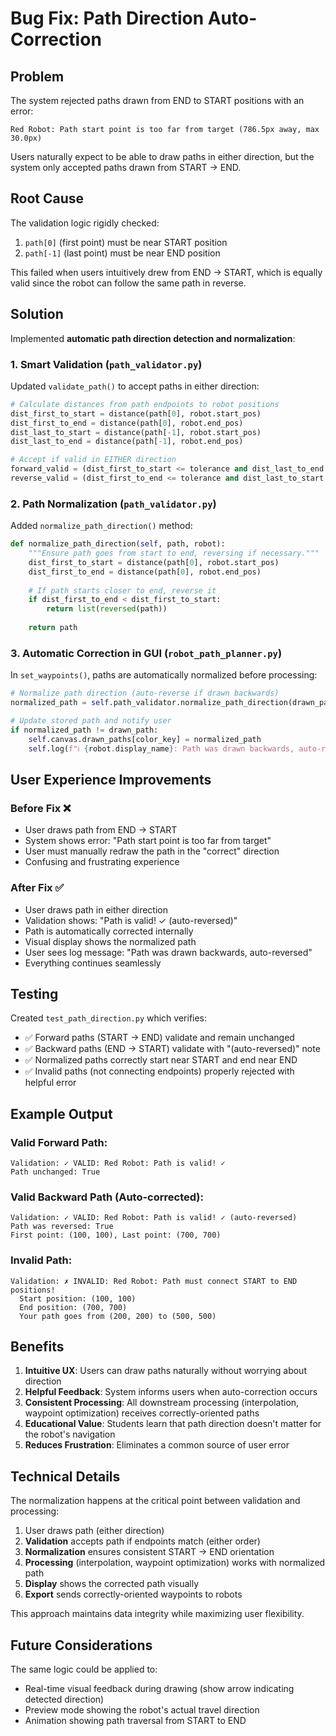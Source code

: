 # Bug Fix: Path Direction Auto-Correction

## Problem
The system rejected paths drawn from END to START positions with an error:
```
Red Robot: Path start point is too far from target (786.5px away, max 30.0px)
```

Users naturally expect to be able to draw paths in either direction, but the system only accepted paths drawn from START → END.

## Root Cause
The validation logic rigidly checked:
1. `path[0]` (first point) must be near START position
2. `path[-1]` (last point) must be near END position

This failed when users intuitively drew from END → START, which is equally valid since the robot can follow the same path in reverse.

## Solution
Implemented **automatic path direction detection and normalization**:

### 1. Smart Validation (`path_validator.py`)
Updated `validate_path()` to accept paths in either direction:

```python
# Calculate distances from path endpoints to robot positions
dist_first_to_start = distance(path[0], robot.start_pos)
dist_first_to_end = distance(path[0], robot.end_pos)
dist_last_to_start = distance(path[-1], robot.start_pos)
dist_last_to_end = distance(path[-1], robot.end_pos)

# Accept if valid in EITHER direction
forward_valid = (dist_first_to_start <= tolerance and dist_last_to_end <= tolerance)
reverse_valid = (dist_first_to_end <= tolerance and dist_last_to_start <= tolerance)
```

### 2. Path Normalization (`path_validator.py`)
Added `normalize_path_direction()` method:

```python
def normalize_path_direction(self, path, robot):
    """Ensure path goes from start to end, reversing if necessary."""
    dist_first_to_start = distance(path[0], robot.start_pos)
    dist_first_to_end = distance(path[0], robot.end_pos)
    
    # If path starts closer to end, reverse it
    if dist_first_to_end < dist_first_to_start:
        return list(reversed(path))
    
    return path
```

### 3. Automatic Correction in GUI (`robot_path_planner.py`)
In `set_waypoints()`, paths are automatically normalized before processing:

```python
# Normalize path direction (auto-reverse if drawn backwards)
normalized_path = self.path_validator.normalize_path_direction(drawn_path, robot)

# Update stored path and notify user
if normalized_path != drawn_path:
    self.canvas.drawn_paths[color_key] = normalized_path
    self.log(f"ℹ {robot.display_name}: Path was drawn backwards, auto-reversed")
```

## User Experience Improvements

### Before Fix ❌
- User draws path from END → START
- System shows error: "Path start point is too far from target"
- User must manually redraw the path in the "correct" direction
- Confusing and frustrating experience

### After Fix ✅
- User draws path in either direction
- Validation shows: "Path is valid! ✓ (auto-reversed)"
- Path is automatically corrected internally
- Visual display shows the normalized path
- User sees log message: "Path was drawn backwards, auto-reversed"
- Everything continues seamlessly

## Testing
Created `test_path_direction.py` which verifies:
- ✅ Forward paths (START → END) validate and remain unchanged
- ✅ Backward paths (END → START) validate with "(auto-reversed)" note
- ✅ Normalized paths correctly start near START and end near END
- ✅ Invalid paths (not connecting endpoints) properly rejected with helpful error

## Example Output

### Valid Forward Path:
```
Validation: ✓ VALID: Red Robot: Path is valid! ✓
Path unchanged: True
```

### Valid Backward Path (Auto-corrected):
```
Validation: ✓ VALID: Red Robot: Path is valid! ✓ (auto-reversed)
Path was reversed: True
First point: (100, 100), Last point: (700, 700)
```

### Invalid Path:
```
Validation: ✗ INVALID: Red Robot: Path must connect START to END positions!
  Start position: (100, 100)
  End position: (700, 700)
  Your path goes from (200, 200) to (500, 500)
```

## Benefits

1. **Intuitive UX**: Users can draw paths naturally without worrying about direction
2. **Helpful Feedback**: System informs users when auto-correction occurs
3. **Consistent Processing**: All downstream processing (interpolation, waypoint optimization) receives correctly-oriented paths
4. **Educational Value**: Students learn that path direction doesn't matter for the robot's navigation
5. **Reduces Frustration**: Eliminates a common source of user error

## Technical Details

The normalization happens at the critical point between validation and processing:
1. User draws path (either direction)
2. **Validation** accepts path if endpoints match (either order)
3. **Normalization** ensures consistent START → END orientation
4. **Processing** (interpolation, waypoint optimization) works with normalized path
5. **Display** shows the corrected path visually
6. **Export** sends correctly-oriented waypoints to robots

This approach maintains data integrity while maximizing user flexibility.

## Future Considerations
The same logic could be applied to:
- Real-time visual feedback during drawing (show arrow indicating detected direction)
- Preview mode showing the robot's actual travel direction
- Animation showing path traversal from START to END
